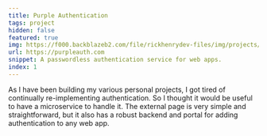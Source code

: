 ```yaml
---
title: Purple Authentication
tags: project
hidden: false
featured: true
img: https://f000.backblazeb2.com/file/rickhenrydev-files/img/projects/1-purple-auth.png
url: https://purpleauth.com
snippet: A passwordless authentication service for web apps.
index: 1
---
```

As I have been building my various personal projects, I got tired of continually re-implementing 
authentication. So I thought it would be useful to have a microservice to handle it. The external
page is very simple and straightforward, but it also has a robust backend and portal for
adding authentication to any web app.
